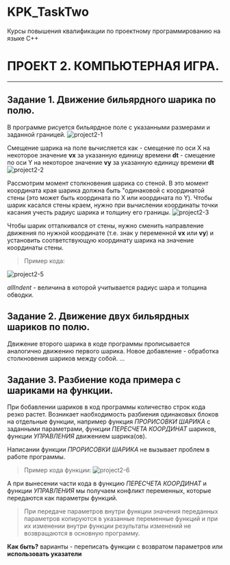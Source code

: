 # KPK_TaskTwo
Курсы повышения квалификации  по проектному программированию на языке С++

#  ПРОЕКТ 2.  КОМПЬЮТЕРНАЯ ИГРА.
--------------------------------------------------------------------------

## Задание 1. Движение бильярдного шарика по полю.

В программе рисуется бильярдное поле с указанными размерами и заданной границей.
![project2-1](https://user-images.githubusercontent.com/80356955/120077997-48a4a100-c0be-11eb-901b-98829b08f209.png)

Смещение шарика на поле вычисляется как 
	- смещение по оси X на некоторое значение **vx** за указанную единицу времени **dt**
	- смещение по оси Y на некоторое значение **vy** за указанную единицу времени **dt**
![project2-2](https://user-images.githubusercontent.com/80356955/120078467-c49fe880-c0c0-11eb-94ca-9953e6e16aa2.png)

Рассмотрим момент столкновения шарика со стеной. В это момент координата  края шарика должна быть "одинаковой с координатой стены (это может быть координата по X или координата по Y). Чтобы шарик касался стены краем, нужно  при вычислении координаты точки касания учесть радиус шарика и толщину его границы.
![project2-3](https://user-images.githubusercontent.com/80356955/120079836-cd93b880-c0c6-11eb-9bc6-b1615898fa23.png)


Чтобы шарик отталкивался от стены, нужно сменить направление движения по нужной координате (т.е. знак у переменной **vx** или **vy**) и установить соответствующую координату шарика на значение координаты стены.

> Пример кода:

![project2-5](https://user-images.githubusercontent.com/80356955/120372040-ba335800-c327-11eb-8d7c-bad65e538e39.png)

 *allIndent* - величина в которой учитывается радиус шара и толщина обводки.


## Задание 2. Движение двух бильярдных шариков по полю.

Движение второго шарика в коде программы прописывается аналогично движению первого шарика.
Новое добавление - обработка столкновения шариков между собой.
...


## Задание 3. Разбиение кода примера с шариками на функции.

При бобавлении шариков в код программы количество строк кода резко растет. Возникает наобходимость разбиения одинаковых блоков на отдельные функции, например функция _ПРОРИСОВКИ ШАРИКА_ с заданными параметрами, функции _ПЕРЕСЧЕТА КООРДИНАТ_ шариков, функции _УПРАВЛЕНИЯ_ движением шарика(ов).

Написании функции _ПРОРИСОВКИ ШАРИКА_ не вызывает проблем в работе программы.
> Пример кода функции:
![project2-6](https://user-images.githubusercontent.com/80356955/120371774-56a92a80-c327-11eb-90a2-3af54ed085f1.png)


А при вынесении части кода в функцию _ПЕРЕСЧЕТА КООРДИНАТ_ и функции _УПРАВЛЕНИЯ_ мы получаем конфликт переменных, которые передаются как параметры функций.

> При передаче параметров внутри функции значения переданных параметров копируются в указанные переменные функций и при их изменении внутри функции результаты изменений не возвращаются в основную программу.

**Как быть?**
 варианты - переписать функции с возвратом параметров или **использовать указатели**
